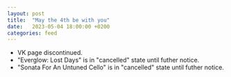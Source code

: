 ```yaml
---
layout: post
title:  "May the 4th be with you"
date:   2023-05-04 18:00:00 +0200
categories: feed
---
```


- VK page discontinued.
- "Everglow: Lost Days" is in "cancelled" state until futher notice.
- "Sonata For An Untuned Cello" is in "cancelled" state until futher notice.

